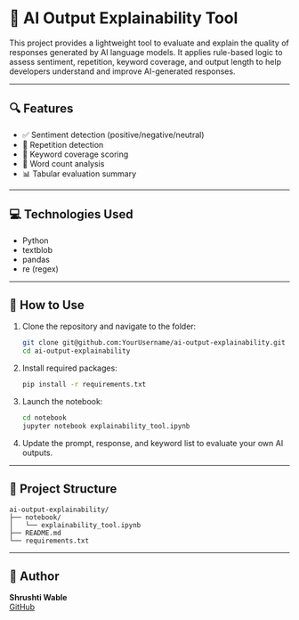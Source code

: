 # 🧠 AI Output Explainability Tool

This project provides a lightweight tool to evaluate and explain the quality of responses generated by AI language models. It applies rule-based logic to assess sentiment, repetition, keyword coverage, and output length to help developers understand and improve AI-generated responses.

---

## 🔍 Features

- ✅ Sentiment detection (positive/negative/neutral)
- 🔁 Repetition detection
- 🔑 Keyword coverage scoring
- 🔢 Word count analysis
- 📊 Tabular evaluation summary

---

## 💻 Technologies Used

- Python
- textblob
- pandas
- re (regex)

---

## 🚀 How to Use

1. Clone the repository and navigate to the folder:
   ```bash
   git clone git@github.com:YourUsername/ai-output-explainability.git
   cd ai-output-explainability
   ```

2. Install required packages:
   ```bash
   pip install -r requirements.txt
   ```

3. Launch the notebook:
   ```bash
   cd notebook
   jupyter notebook explainability_tool.ipynb
   ```

4. Update the prompt, response, and keyword list to evaluate your own AI outputs.

---

## 📁 Project Structure

```
ai-output-explainability/
├── notebook/
│   └── explainability_tool.ipynb
├── README.md
└── requirements.txt
```

---

## 🧠 Author

**Shrushti Wable**  
[GitHub](https://github.com/ShrushtiCodes)